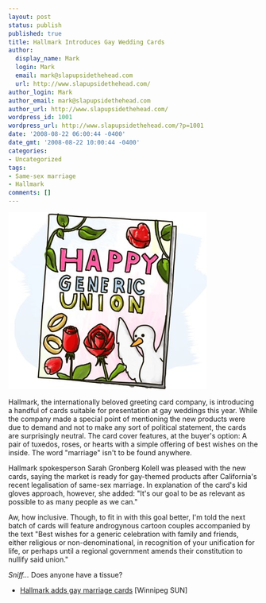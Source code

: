 ```yaml
---
layout: post
status: publish
published: true
title: Hallmark Introduces Gay Wedding Cards
author:
  display_name: Mark
  login: Mark
  email: mark@slapupsidethehead.com
  url: http://www.slapupsidethehead.com/
author_login: Mark
author_email: mark@slapupsidethehead.com
author_url: http://www.slapupsidethehead.com/
wordpress_id: 1001
wordpress_url: http://www.slapupsidethehead.com/?p=1001
date: '2008-08-22 06:00:44 -0400'
date_gmt: '2008-08-22 10:00:44 -0400'
categories:
- Uncategorized
tags:
- Same-sex marriage
- Hallmark
comments: []
---
```

![](/wp-content/media/2008/08/generic-union.jpg "I've never been so touched...")

Hallmark, the internationally beloved greeting card company, is introducing a handful of cards suitable for presentation at gay weddings this year. While the company made a special point of mentioning the new products were due to demand and not to make any sort of political statement, the cards are surprisingly neutral. The card cover features, at the buyer's option: A pair of tuxedos, roses, or hearts with a simple offering of best wishes on the inside. The word "marriage" isn't to be found anywhere.

Hallmark spokesperson Sarah Gronberg Kolell was pleased with the new cards, saying the market is ready for gay-themed products after California's recent legalisation of same-sex marriage. In explanation of the card's kid gloves approach, however, she added: "It's our goal to be as relevant as possible to as many people as we can."

Aw, how inclusive. Though, to fit in with this goal better, I'm told the next batch of cards will feature androgynous cartoon couples accompanied by the text "Best wishes for a generic celebration with family and friends, either religious or non-denominational, in recognition of your unification for life, or perhaps until a regional government amends their constitution to nullify said union."

_Sniff..._ Does anyone have a tissue?

- [Hallmark adds gay marriage cards](http://winnipegsun.com/Business/2008/08/21/6526831.html) [Winnipeg SUN]
